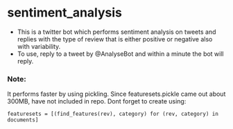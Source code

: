 # sentiment_analysis

- This is a twitter bot which performs sentiment analysis on tweets and replies with the type of review that is either positive or negative also with variability.
- To use, reply to a tweet by @AnalyseBot and within a minute the bot will reply.

### Note:
It performs faster by using pickling.
Since featuresets.pickle came out about 300MB, have not included in repo.
Dont forget to create using:
```
featuresets = [(find_features(rev), category) for (rev, category) in documents]
```
